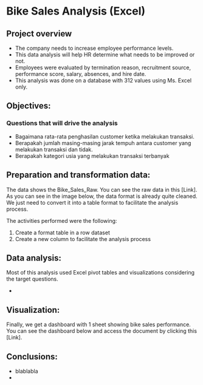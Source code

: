 # Bike Sales Analysis (Excel)

## Project overview

* The company needs to increase employee performance levels.
* This data analysis will help HR determine what needs to be improved or not.
* Employees were evaluated by termination reason, recruitment source, performance score, salary, absences, and hire date.
* This analysis was done on a database with 312 values using Ms. Excel only.

## Objectives:
### Questions that will drive the analysis
* Bagaimana rata-rata penghasilan customer ketika melakukan transaksi.
* Berapakah jumlah masing-masing jarak tempuh antara customer yang melakukan transaksi dan tidak.
* Berapakah kategori usia yang melakukan transaksi terbanyak 

## Preparation and transformation data:
The data shows the Bike_Sales_Raw. You can see the raw data in this [Link]. As you can see in the image below, the data format is already quite cleaned. We just need to convert it into a table format to facilitate the analysis process.


The activities performed were the following:
1. Create a format table in a row dataset
2. Create a new column to facilitate the analysis process


## Data analysis:
Most of this analysis used Excel pivot tables and visualizations considering the target questions.

* 

## Visualization:
Finally, we get a dashboard with 1 sheet showing bike sales performance. You can see the dashboard below and access the document by clicking this [Link].

## Conclusions:
* blablabla
* 





